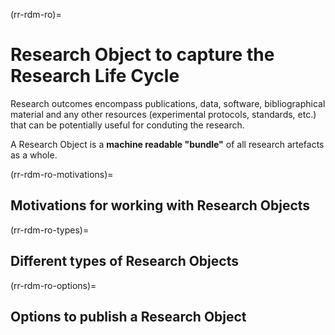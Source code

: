 (rr-rdm-ro)=
# Research Object to capture the Research Life Cycle

Research outcomes encompass publications, data, software, bibliographical material and any other resources (experimental protocols, standards, etc.) that can be potentially useful for conduting the research. 

A Research Object is a **machine readable "bundle"** of all research artefacts as a whole.

(rr-rdm-ro-motivations)=
##  Motivations for working with Research Objects 


(rr-rdm-ro-types)=
## Different types of Research Objects

(rr-rdm-ro-options)=
## Options to publish a Research Object
